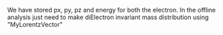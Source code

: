 We have stored px, py, pz and energy for both the electron.
In the offline analysis just need to make diElectron invariant mass distribution using "MyLorentzVector"
